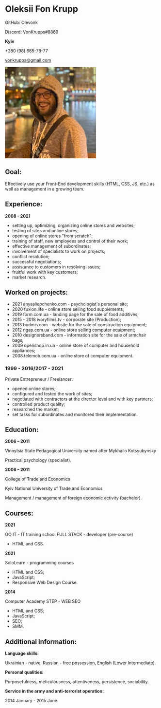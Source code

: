 # Oleksii Fon Krupp

GitHub: Olevonk

Discord: VonKrupps#8869

**Kyiv**

+380 (98) 665-78-77

vonkrupps@gmail.com

![Photo Oleksii Fon Krupp](./img/OleksiiFonKruppCV.JPG " Oleksii Fon Krupp ")

## Goal:

Effectively use your Front-End development skills
(HTML, CSS, JS, etc.) as well as management in a growing team.

## Experience:

**2008 - 2021**

- setting up, optimizing, organizing online stores and websites;
- testing of sites and online stores;
- opening of online stores "from scratch";
- training of staff, new employees and control of their work;
- effective management of subordinates;
- involvement of specialists to work on projects;
- conflict resolution;
- successful negotiations;
- assistance to customers in resolving issues;
- fruitful work with key customers;
- market research.

## Worked on projects:

- 2021 anyasliepchenko.com - psychologist's personal site;
- 2020 fuxion.life - online store selling food supplements;
- 2019 form.com.ua - landing page for the sale of food additives;
- 2015 - 2018 ivoryfilms.tv - corporate site (Production);
- 2013 budmis.com - website for the sale of construction equipment;
- 2012 ngap.com.ua - online store selling computer equipment;
- 2010 designersband.com - information site for the sale of armchair bags;
- 2009 openshop.in.ua - online store of computer and household appliances;
- 2008 telemob.com.ua - online store of computer equipment.

### 1999 - 2016/2017 - 2021

Private Entrepreneur / Freelancer:

- opened online stores;
- configured and tested the work of sites;
- negotiated with contractors at the director level and with key partners;
- controlled product quality;
- researched the market;
- set tasks for subordinates and monitored their implementation.

## Education:

**2006 – 2011**

Vinnytsia State Pedagogical University named after Mykhailo Kotsyubynsky

Practical psychology (specialist).

**2006 – 2011**

College of Trade and Economics

Kyiv National University of Trade and Economics

Management / management of foreign economic activity (bachelor).

## Courses:

**2021**

GO IT - IT training school FULL STACK - developer (pre-course)

- HTML and CSS.

**2021**

SoloLearn - programming courses

- HTML and CSS;
- JavaScript;
- Responsive Web Design Course.

**2014**

Computer Academy STEP - WEB SEO

- HTML and CSS;
- JavaScript;
- SEO;
- SMM.

## Additional Information:

**Language skills:**

Ukrainian - native, Russian - free possession, English (Lower Intermediate).

**Personal qualities:**

Purposefulness, meticulousness, attentiveness, persistence, sociability.

**Service in the army and anti-terrorist operation:**

2014 January - 2015 June.
